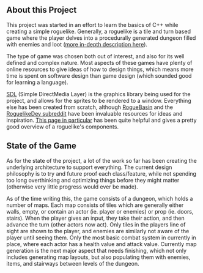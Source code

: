 ## About this Project
This project was started in an effort to learn the basics of C++ while creating a simple roguelike. Generally, a roguelike is a tile and turn based game where the player delves into a procedurally generated dungeon filled with enemies and loot ([more in-depth description here](https://en.wikipedia.org/wiki/Roguelike)). 

The type of game was chosen both out of interest, and also for its well defined and complex nature. Most aspects of these games have plenty of online resources to give ideas of how to design things, which means more time is spent on software design than game design (which sounded good for learning a language). 

[SDL](https://www.libsdl.org/) (Simple DirectMedia Layer) is the graphics library being used for the project, and allows for the sprites to be rendered to a window. Everything else has been created from scratch, although [RogueBasin](http://www.roguebasin.com/index.php?title=Main_Page) and the [RoguelikeDev subreddit](https://www.reddit.com/r/roguelikedev/) have been invaluable resources for ideas and inspiration. [This page in particular](http://www.roguebasin.com/index.php?title=Articles) has been quite helpful and gives a pretty good overview of a roguelike's components.
## State of the Game
As for the state of the project, a lot of the work so far has been creating the underlying architecture to support everything. The current design philosophy is to try and future proof each class/feature, while not spending too long overthinking and optimizing things before they might matter (otherwise very little progress would ever be made).

As of the time writing this, the game consists of a dungeon, which holds a number of maps. Each map consists of tiles which are generally either walls, empty, or contain an actor (ie. player or enemies) or prop (ie. doors, stairs). When the player gives an input, they take their action, and then advance the turn (other actors now act). Only tiles in the players line of sight are shown to the player, and enemies are similarly not aware of the player until seeing them. Only the most basic combat system in currently in place, where each actor has a health value and attack value. Currently map generation is the next major aspect that needs finishing, which not only includes generating map layouts, but also populating them with enemies, items, and stairways between levels of the dungeon.
